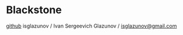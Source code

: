 # Blackstone
[github](https://github.com/isglazunov/blackstone)
isglazunov / Ivan Sergeevich Glazunov / isglazunov@gmail.com